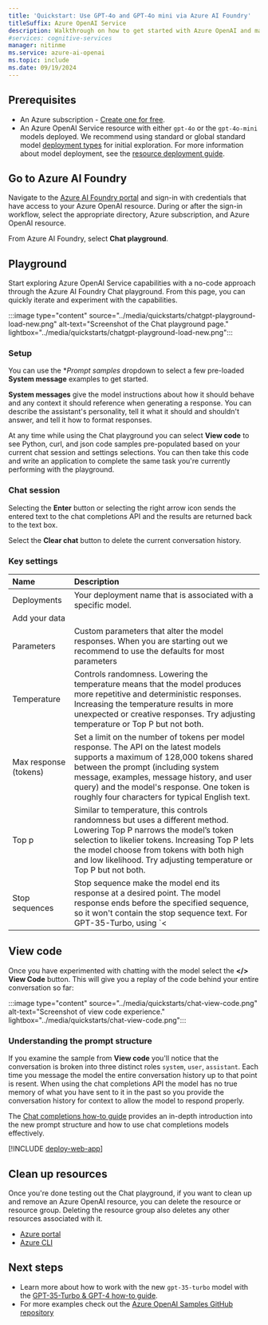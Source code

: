 ```yaml
---
title: 'Quickstart: Use GPT-4o and GPT-4o mini via Azure AI Foundry'
titleSuffix: Azure OpenAI Service
description: Walkthrough on how to get started with Azure OpenAI and make your first completions call with Azure AI Foundry. 
#services: cognitive-services
manager: nitinme
ms.service: azure-ai-openai
ms.topic: include
ms.date: 09/19/2024
---
```


## Prerequisites

- An Azure subscription - [Create one for free](https://azure.microsoft.com/free/cognitive-services?azure-portal=true).
- An Azure OpenAI Service resource with either `gpt-4o` or the `gpt-4o-mini` models deployed. We recommend using standard or global standard model [deployment types](../how-to/deployment-types.md) for initial exploration. For more information about model deployment, see the [resource deployment guide](../how-to/create-resource.md).

## Go to Azure AI Foundry

Navigate to the [Azure AI Foundry portal](https://ai.azure.com/) and sign-in with credentials that have access to your Azure OpenAI resource. During or after the sign-in workflow, select the appropriate directory, Azure subscription, and Azure OpenAI resource.

From Azure AI Foundry, select **Chat playground**.

## Playground

Start exploring Azure OpenAI Service capabilities with a no-code approach through the Azure AI Foundry Chat playground. From this page, you can quickly iterate and experiment with the capabilities.

:::image type="content" source="../media/quickstarts/chatgpt-playground-load-new.png" alt-text="Screenshot of the Chat playground page." lightbox="../media/quickstarts/chatgpt-playground-load-new.png":::

### Setup

You can use the **Prompt samples* dropdown to select a few pre-loaded **System message** examples to get started.

**System messages** give the model instructions about how it should behave and any context it should reference when generating a response. You can describe the assistant's personality, tell it what it should and shouldn't answer, and tell it how to format responses.

At any time while using the Chat playground you can select **View code** to see Python, curl, and json code samples pre-populated based on your current chat session and settings selections. You can then take this code and write an application to complete the same task you're currently performing with the playground.

### Chat session

Selecting the **Enter** button or selecting the right arrow icon sends the entered text to the chat completions API and the results are returned back to the text box.

Select the **Clear chat** button to delete the current conversation history.

### Key settings

| **Name**            | **Description**   |
|:--------------------|:-------------------------------------------------------------------------------|
| Deployments         | Your deployment name that is associated with a specific model. |
| Add your data | 
| Parameters | Custom parameters that alter the model responses. When you are starting out we recommend to use the defaults for most parameters |
| Temperature         | Controls randomness. Lowering the temperature means that the model produces more repetitive and deterministic responses. Increasing the temperature results in more unexpected or creative responses. Try adjusting temperature or Top P but not both. |
| Max response (tokens) | Set a limit on the number of tokens per model response. The API on the latest models supports a maximum of 128,000 tokens shared between the prompt (including system message, examples, message history, and user query) and the model's response. One token is roughly four characters for typical English text.|
| Top p   | Similar to temperature, this controls randomness but uses a different method. Lowering Top P narrows the model’s token selection to likelier tokens. Increasing Top P lets the model choose from tokens with both high and low likelihood. Try adjusting temperature or Top P but not both.|
| Stop sequences      | Stop sequence make the model end its response at a desired point. The model response ends before the specified sequence, so it won't contain the stop sequence text. For GPT-35-Turbo, using `<|im_end|>` ensures that the model response doesn't generate a follow-up user query. You can include as many as four stop sequences.|

## View code

Once you have experimented with chatting with the model select the **</> View Code** button. This will give you a replay of the code behind your entire conversation so far:

:::image type="content" source="../media/quickstarts/chat-view-code.png" alt-text="Screenshot of view code experience." lightbox="../media/quickstarts/chat-view-code.png":::

### Understanding the prompt structure

If you examine the sample from **View code** you'll notice that the conversation is broken into three distinct roles `system`, `user`, `assistant`. Each time you message the model the entire conversation history up to that point is resent. When using the chat completions API the model has no true memory of what you have sent to it in the past so you provide the conversation history for context to allow the model to respond properly.

The [Chat completions how-to guide](../how-to/chatgpt.md) provides an in-depth introduction into the new prompt structure and how to use chat completions models effectively.

[!INCLUDE [deploy-web-app](deploy-web-app.md)]

## Clean up resources

Once you're done testing out the Chat playground, if you want to clean up and remove an Azure OpenAI resource, you can delete the resource or resource group. Deleting the resource group also deletes any other resources associated with it.

- [Azure portal](../../multi-service-resource.md?pivots=azportal#clean-up-resources)
- [Azure CLI](../../multi-service-resource.md?pivots=azcli#clean-up-resources)

## Next steps

* Learn more about how to work with the new `gpt-35-turbo` model with the [GPT-35-Turbo & GPT-4 how-to guide](../how-to/chatgpt.md).
* For more examples check out the [Azure OpenAI Samples GitHub repository](https://github.com/Azure-Samples/openai)
